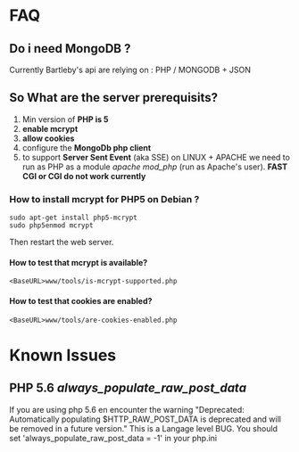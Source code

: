 # FAQ 


## Do i need MongoDB ?
Currently Bartleby's api are relying on : PHP / MONGODB + JSON

## So What are the server prerequisits?

1. Min version of **PHP is 5**
2. **enable mcrypt** 
3. **allow cookies**
4. configure the **MongoDb php client**
5. to support **Server Sent Event** (aka SSE) on LINUX + APACHE we need to run as PHP as a module *apache mod_php* (run as Apache's user). **FAST CGI or CGI do not work currently**

### How to install mcrypt for PHP5 on Debian ?
```
sudo apt-get install php5-mcrypt
sudo php5enmod mcrypt
```
Then restart the web server.

####  How to test that mcrypt is available?
```
<BaseURL>www/tools/is-mcrypt-supported.php
```

####  How to test that cookies are enabled?
```
<BaseURL>www/tools/are-cookies-enabled.php
```

# Known Issues

## PHP 5.6 *always_populate_raw_post_data*
If you are using php 5.6 en encounter the warning "Deprecated: Automatically populating $HTTP_RAW_POST_DATA is deprecated and will be removed in a future version." 
This is a Langage level BUG. You should set 'always_populate_raw_post_data = -1' in your php.ini 